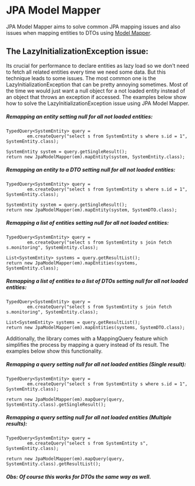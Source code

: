 # JPA Model Mapper

JPA Model Mapper aims to solve common JPA mapping issues and also issues when mapping entities to DTOs using [Model Mapper](http://modelmapper.org/).

## The LazyInitializationException issue:
Its crucial for performance to declare entities as lazy load so we don't need to fetch all related entities every time we need some data. But this technique leads to some issues. 
The most common one is the LazyInitializationException that can be pretty annoying sometimes. Most of the time we would just want a null object for a not loaded entity instead of an object that throws an exception if accessed. The examples below show how to solve the LazyInitializationException issue using JPA Model Mapper.  

##### Remapping an entity setting null for all not loaded entities: 
```
TypedQuery<SystemEntity> query =
        em.createQuery("select s from SystemEntity s where s.id = 1",  SystemEntity.class);

SystemEntity system = query.getSingleResult();
return new JpaModelMapper(em).mapEntity(system, SystemEntity.class);
```
##### Remapping an entity to a DTO setting null for all not loaded entities:
```
TypedQuery<SystemEntity> query =
        em.createQuery("select s from SystemEntity s where s.id = 1",  SystemEntity.class);

SystemEntity system = query.getSingleResult();
return new JpaModelMapper(em).mapEntity(system, SystemDTO.class);
```

##### Remapping a list of entities setting null for all not loaded entities: 
```
TypedQuery<SystemEntity> query =
        em.createQuery("select s from SystemEntity s join fetch s.monitoring", SystemEntity.class);

List<SystemEntity> systems = query.getResultList();
return new JpaModelMapper(em).mapEntities(systems, SystemEntity.class);
```

##### Remapping a list of entities to a list of DTOs setting null for all not loaded entities:
```
TypedQuery<SystemEntity> query =
        em.createQuery("select s from SystemEntity s join fetch s.monitoring", SystemEntity.class);

List<SystemEntity> systems = query.getResultList();
return new JpaModelMapper(em).mapEntities(systems, SystemDTO.class);
```

Additionally, the library comes with a MappingQuery feature which simplifies the process by mapping a query instead of its result. The examples below show this functionality.

##### Remapping a query setting null for all not loaded entities (Single result):
```
TypedQuery<SystemEntity> query =
        em.createQuery("select s from SystemEntity s where s.id = 1", SystemEntity.class);

return new JpaModelMapper(em).mapQuery(query, SystemEntity.class).getSingleResult();
```

##### Remapping a query setting null for all not loaded entities (Multiple results):
```
TypedQuery<SystemEntity> query =
        em.createQuery("select s from SystemEntity s", SystemEntity.class);

return new JpaModelMapper(em).mapQuery(query, SystemEntity.class).getResultList();
```

##### Obs: Of course this works for DTOs the same way as well.
